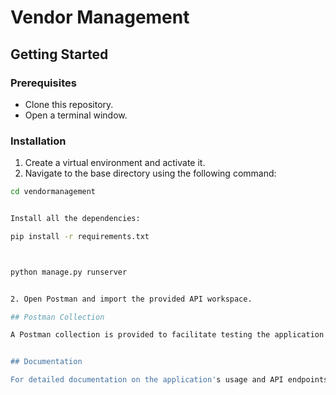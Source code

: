 # Vendor Management

## Getting Started

### Prerequisites

* Clone this repository.
* Open a terminal window.

### Installation

1. Create a virtual environment and activate it.
2. Navigate to the base directory using the following command:

```bash
cd vendormanagement


Install all the dependencies:

pip install -r requirements.txt



python manage.py runserver


2. Open Postman and import the provided API workspace.

## Postman Collection

A Postman collection is provided to facilitate testing the application's API endpoints. To import the collection, 


## Documentation

For detailed documentation on the application's usage and API endpoints, please refer to the provided documentation file.

